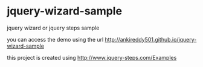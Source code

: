 # jquery-wizard-sample
jquery wizard or jquery steps sample

you can access the demo using the url http://ankireddy501.github.io/jquery-wizard-sample

this project is created using http://www.jquery-steps.com/Examples
